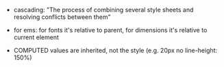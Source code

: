 
- cascading: "The process of combining several style sheets and resolving conflicts between them"

- for ems: for fonts it's relative to parent, for dimensions it's relative to current element

- COMPUTED values are inherited, not the style (e.g. 20px no line-height: 150%) 